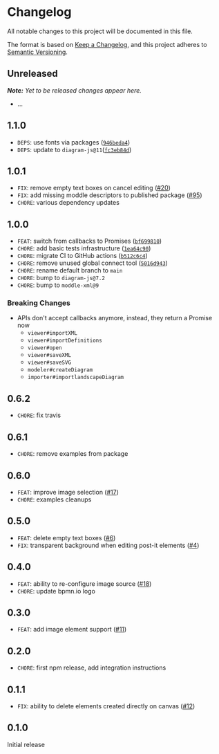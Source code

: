 # Changelog
All notable changes to this project will be documented in this file.

The format is based on [Keep a Changelog](https://keepachangelog.com/en/1.0.0/),
and this project adheres to [Semantic Versioning](https://semver.org/spec/v2.0.0.html).

## Unreleased

___Note:__ Yet to be released changes appear here._

* ...

## 1.1.0

* `DEPS`: use fonts via packages ([`946beda4`](https://github.com/pinussilvestrus/landscape-js/commit/946beda421bd3dcea658408ea26de24439fb4981))
* `DEPS`: update to `diagram-js@11`([`fc3eb84d`](https://github.com/pinussilvestrus/landscape-js/commit/fc3eb84da7b65b2e97b0e73a730f47b0b3c941d4))

## 1.0.1

* `FIX`: remove empty text boxes on cancel editing ([#20](https://github.com/pinussilvestrus/landscape-js/issues/20))
* `FIX`: add missing moddle descriptors to published package ([#95](https://github.com/pinussilvestrus/landscape-js/issues/95))
* `CHORE`: various dependency updates

## 1.0.0

* `FEAT`: switch from callbacks to Promises ([`bf699810`](https://github.com/pinussilvestrus/landscape-js/commit/bf6998100f52ce50f7fdd498c31e002a83e50968))
* `CHORE`: add basic tests infrastructure ([`1ea64c90`](https://github.com/pinussilvestrus/landscape-js/commit/1ea64c9012e2a0849c367cd0a39d981b2d336bf9))
* `CHORE`: migrate CI to GitHub actions ([`b512c6c4`](https://github.com/pinussilvestrus/landscape-js/commit/b512c6c4f815d082da70304834ce3eebbfc1d856))
* `CHORE`: remove unused global connect tool ([`5016d943`](https://github.com/pinussilvestrus/landscape-js/commit/5016d94325624a55dcf5dae026e195a1c94a7239))
* `CHORE`: rename default branch to `main`
* `CHORE`: bump to `diagram-js@7.2`
* `CHORE`: bump to `moddle-xml@9`

### Breaking Changes

* APIs don't accept callbacks anymore, instead, they return a Promise now
  * `viewer#importXML`
  * `viewer#importDefinitions`
  * `viewer#open`
  * `viewer#saveXML`
  * `viewer#saveSVG`
  * `modeler#createDiagram`
  * `importer#importlandscapeDiagram`

## 0.6.2

* `CHORE`: fix travis

## 0.6.1

* `CHORE`: remove examples from package

## 0.6.0

* `FEAT`: improve image selection ([#17](https://github.com/pinussilvestrus/landscape-js/issues/17))
* `CHORE`: examples cleanups

## 0.5.0

* `FEAT`: delete empty text boxes ([#6](https://github.com/pinussilvestrus/landscape-js/issues/6))
* `FIX`: transparent background when editing post-it elements ([#4](https://github.com/pinussilvestrus/landscape-js/issues/4))

## 0.4.0

* `FEAT`: ability to re-configure image source ([#18](https://github.com/pinussilvestrus/landscape-js/issues/18))
* `CHORE`: update bpmn.io logo

## 0.3.0

* `FEAT`: add image element support ([#11](https://github.com/pinussilvestrus/landscape-js/issues/11))

## 0.2.0

* `CHORE`: first npm release, add integration instructions

## 0.1.1

* `FIX`: ability to delete elements created directly on canvas ([#12](https://github.com/pinussilvestrus/landscape-js/issues/12))

## 0.1.0

Initial release